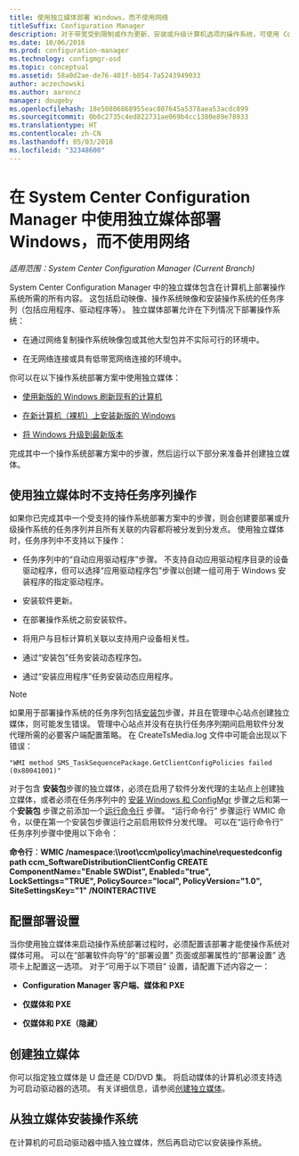 ```yaml
---
title: 使用独立媒体部署 Windows，而不使用网络
titleSuffix: Configuration Manager
description: 对于带宽受到限制或作为更新、安装或升级计算机选项的操作系统，可使用 Configuration Manager 中的独立媒体进行部署。
ms.date: 10/06/2016
ms.prod: configuration-manager
ms.technology: configmgr-osd
ms.topic: conceptual
ms.assetid: 58a0d2ae-de76-401f-b854-7a5243949033
author: aczechowski
ms.author: aaroncz
manager: dougeby
ms.openlocfilehash: 18e50806868955eac807645a5378aea53acdc899
ms.sourcegitcommit: 0b0c2735c4ed822731ae069b4cc1380e89e78933
ms.translationtype: HT
ms.contentlocale: zh-CN
ms.lasthandoff: 05/03/2018
ms.locfileid: "32348600"
---
```

# <a name="use-stand-alone-media-to-deploy-windows-without-using-the-network-in-system-center-configuration-manager"></a>在 System Center Configuration Manager 中使用独立媒体部署 Windows，而不使用网络

*适用范围：System Center Configuration Manager (Current Branch)*

System Center Configuration Manager 中的独立媒体包含在计算机上部署操作系统所需的所有内容。 这包括启动映像、操作系统映像和安装操作系统的任务序列（包括应用程序、驱动程序等）。 独立媒体部署允许在下列情况下部署操作系统：  

-   在通过网络复制操作系统映像包或其他大型包并不实际可行的环境中。  

-   在无网络连接或具有低带宽网络连接的环境中。  

你可以在以下操作系统部署方案中使用独立媒体：  

-   [使用新版的 Windows 刷新现有的计算机](refresh-an-existing-computer-with-a-new-version-of-windows.md)  

-   [在新计算机（裸机）上安装新版的 Windows](install-new-windows-version-new-computer-bare-metal.md)  

-   [将 Windows 升级到最新版本](upgrade-windows-to-the-latest-version.md)  

 完成其中一个操作系统部署方案中的步骤，然后运行以下部分来准备并创建独立媒体。  

## <a name="task-sequence-actions-not-supported-when-using-stand-alone-media"></a>使用独立媒体时不支持任务序列操作  
 如果你已完成其中一个受支持的操作系统部署方案中的步骤，则会创建要部署或升级操作系统的任务序列并且所有关联的内容都将被分发到分发点。 使用独立媒体时，任务序列中不支持以下操作：  

-   任务序列中的“自动应用驱动程序”步骤。 不支持自动应用驱动程序目录的设备驱动程序，但可以选择“应用驱动程序包”步骤以创建一组可用于 Windows 安装程序的指定驱动程序。  

-   安装软件更新。  

-   在部署操作系统之前安装软件。  

-   将用户与目标计算机关联以支持用户设备相关性。  

-   通过“安装包”任务安装动态程序包。  

-   通过“安装应用程序”任务安装动态应用程序。  

> [!NOTE]  
>  如果用于部署操作系统的任务序列包括[安装包](../understand/task-sequence-steps.md#BKMK_InstallPackage)步骤，并且在管理中心站点创建独立媒体，则可能发生错误。 管理中心站点并没有在执行任务序列期间启用软件分发代理所需的必要客户端配置策略。 在 CreateTsMedia.log 文件中可能会出现以下错误：  
>   
>  `"WMI method SMS_TaskSequencePackage.GetClientConfigPolicies failed (0x80041001)"`
>   
>  对于包含 **安装包**步骤的独立媒体，必须在启用了软件分发代理的主站点上创建独立媒体，或者必须在任务序列中的 [安装 Windows 和 ConfigMgr](../understand/task-sequence-steps.md#BKMK_SetupWindowsandConfigMgr) 步骤之后和第一个**安装包** 步骤之前添加一个[运行命令行](../understand/task-sequence-steps.md#BKMK_RunCommandLine) 步骤。 “运行命令行”  步骤运行 WMIC 命令，以便在第一个安装包步骤运行之前启用软件分发代理。 可以在“运行命令行”  任务序列步骤中使用以下命令：  
>   
>  **命令行**：**WMIC /namespace:\\\root\ccm\policy\machine\requestedconfig path ccm_SoftwareDistributionClientConfig CREATE ComponentName="Enable SWDist", Enabled="true", LockSettings="TRUE", PolicySource="local", PolicyVersion="1.0", SiteSettingsKey="1" /NOINTERACTIVE**  

## <a name="configure-deployment-settings"></a>配置部署设置  
 当你使用独立媒体来启动操作系统部署过程时，必须配置该部署才能使操作系统对媒体可用。 可以在“部署软件向导”的“部署设置”  页面或部署属性的“部署设置”  选项卡上配置这一选项。  对于“可用于以下项目”  设置，请配置下述内容之一：  

-   **Configuration Manager 客户端、媒体和 PXE**  

-   **仅媒体和 PXE**  

-   **仅媒体和 PXE（隐藏）**  

## <a name="create-the-stand-alone-media"></a>创建独立媒体  
 你可以指定独立媒体是 U 盘还是 CD/DVD 集。 将启动媒体的计算机必须支持选为可启动驱动器的选项。 有关详细信息，请参阅[创建独立媒体](create-stand-alone-media.md)。  

## <a name="install-the-operating-system-from-stand-alone-media"></a>从独立媒体安装操作系统  
 在计算机的可启动驱动器中插入独立媒体，然后再启动它以安装操作系统。  
